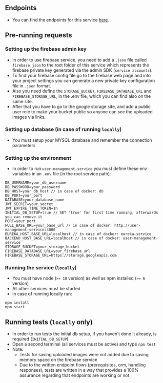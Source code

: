 ## Endpoints

- You can find the endpoints for this service [here](https://github.com/MasovicHaris/event4u/wiki/User-Management-service-endpoints).

## Pre-running requests

### Setting up the firebase admin key

- In order to use firebase service, you need to add a `.json` file called `firebase.json` to the root folder of this service which represents the firebase private key generated via the admin SDK (`service accounts`).
- To find your firebase config file go to the firebase web page and into your project settings you can generate a new private key configuration file in `.json` format.
- Also you need define the `STORAGE_BUCKET`, `FIREBASE_DATABASE_URL` and `FIREBASE_STORAGE_URL`, in the .env file, which you can find also on the same site.
- After that you have to go to the google storage site, and add a public user role to make your bucket public so anyone can see the uploaded images via links.

### Setting up database (in case of running `locally`)

- You must setup your MYSQL database and remember the connection parameters

### Setting up the environment

- In order to run `user-management-service` you must define these env variables in an `.env` file (in the root service path):

```
DB_USERNAME=your_db_username
DB_PASSWORD=your_password
DB_HOST=your_db_host // in case of docker: db
DB_PORT=your_port
DATABASE=your_database_name
JWT_SECRET=your_secret
JWT_EXPIRE_TIME_TOKEN=1h
INITIAL_DB_SETUP=true // SET 'true' for first time running, afterwards you can remove it
PORT=your_port
FULL_BASE_URL=your_base_url // in case of docker: http://user-management-service:4000
EUREKA_HOST_BASE_URL=localhost // in case of docker: eureka-service
BACKEND_HOST_BASE_URL=localhost // in case of docker: user-management-service
STORAGE_BUCKET=your_storage_bucket
FIREBASE_DATABASE_URL=your_firebase_url
FIREBASE_STORAGE_URL=https://storage.googleapis.com
```

### Running the service (`locally`)

- You must have node (`>= 10` version) as well as npm installed (`>= 6` version)
- All other services must be started
- In case of running locally run:

```shell script
npm install
npm start
```

## Running tests (`locally` only)

- In order to run tests the initial db setup, if you haven't done it already, is required (`INITIAL_DB_SETUP`)
- Open a second terminal (all services must be active) and type `npm test`
- Note:
  - Tests for saving uploaded images were not added due to saving memory space on the firebase service
  - Due to the written endpoint flows (prerequisites, orm, handling responses), tests are written in a way that provides a 100% assurance regarding that endpoints are working or not
